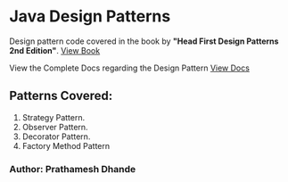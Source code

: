 # Java Design Patterns

Design pattern code covered in the book by **"Head First Design Patterns 2nd Edition"**. [View Book](https://www.pdfiles.net/storage/Books/headfirst/Head-First-Design-Patterns-2nd-Edition.pdf)

View the Complete Docs regarding the Design Pattern [View Docs](https://prathameshdhande22.github.io/Java-Tutorial/)

## Patterns Covered:

1. Strategy Pattern.
2. Observer Pattern.
3. Decorator Pattern.
4. Factory Method Pattern

### Author: Prathamesh Dhande
